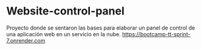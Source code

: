 # Website-control-panel
Proyecto donde se sentaron las bases para elaborar un panel de control de una aplicación web en un servicio en la nube.
https://bootcamp-tt-sprint-7.onrender.com
